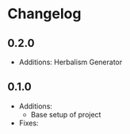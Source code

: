 # Changelog

## 0.2.0
- Additions:
    Herbalism Generator

## 0.1.0
- Additions:
  - Base setup of project
- Fixes:
